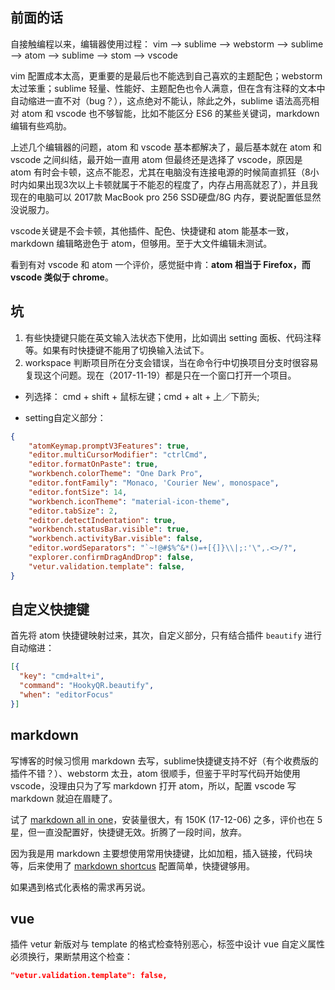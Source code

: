 ## 前面的话

自接触编程以来，编辑器使用过程： vim --> sublime --> webstorm --> sublime --> atom --> sublime --> stom --> vscode   

vim 配置成本太高，更重要的是最后也不能选到自己喜欢的主题配色；webstorm 太过笨重；sublime 轻量、性能好、主题配色也令人满意，但在含有注释的文本中自动缩进一直不对（bug？），这点绝对不能认，除此之外，sublime 语法高亮相对 atom 和 vscode 也不够智能，比如不能区分 ES6 的某些关键词，markdown编辑有些鸡肋。   

上述几个编辑器的问题，atom 和 vscode 基本都解决了，最后基本就在 atom 和 vscode 之间纠结，最开始一直用 atom 但最终还是选择了 vscode，原因是 atom 有时会卡顿，这点不能忍，尤其在电脑没有连接电源的时候简直抓狂（8小时内如果出现3次以上卡顿就属于不能忍的程度了，内存占用高就忍了），并且我现在的电脑可以 2017款 MacBook pro 256 SSD硬盘/8G 内存，要说配置低显然没说服力。   

vscode关键是不会卡顿，其他插件、配色、快捷键和 atom 能基本一致，markdown 编辑略逊色于 atom，但够用。至于大文件编辑未测试。   

看到有对 vscode 和 atom 一个评价，感觉挺中肯：**atom 相当于 Firefox，而 vscode 类似于 chrome**。   

## 坑  

1. 有些快捷键只能在英文输入法状态下使用，比如调出 setting 面板、代码注释等。如果有时快捷键不能用了切换输入法试下。
2. workspace 判断项目所在分支会错误，当在命令行中切换项目分支时很容易复现这个问题。现在（2017-11-19）都是只在一个窗口打开一个项目。 

- 列选择： cmd + shift + 鼠标左键；cmd + alt + 上／下箭头;

- setting自定义部分：   

```json
{
    "atomKeymap.promptV3Features": true,
    "editor.multiCursorModifier": "ctrlCmd",
    "editor.formatOnPaste": true,
    "workbench.colorTheme": "One Dark Pro",
    "editor.fontFamily": "Monaco, 'Courier New', monospace",
    "editor.fontSize": 14,
    "workbench.iconTheme": "material-icon-theme",
    "editor.tabSize": 2,
    "editor.detectIndentation": true,
    "workbench.statusBar.visible": true,
    "workbench.activityBar.visible": false,
    "editor.wordSeparators": "`~!@#$%^&*()=+[{]}\\|;:'\",.<>/?",
    "explorer.confirmDragAndDrop": false,
    "vetur.validation.template": false,
}
```

## 自定义快捷键   

首先将 atom 快捷键映射过来，其次，自定义部分，只有结合插件 `beautify` 进行自动缩进：   

```json
[{
  "key": "cmd+alt+i",
  "command": "HookyQR.beautify",
  "when": "editorFocus"
}]
```

## markdown

写博客的时候习惯用 markdown 去写，sublime快捷键支持不好（有个收费版的插件不错？）、webstorm 太丑，atom 很顺手，但鉴于平时写代码开始使用 vscode，没理由只为了写 markdown 打开 atom，所以，配置 vscode 写 markdown 就迫在眉睫了。   

试了 [markdown all in one](https://marketplace.visualstudio.com/items?itemName=yzhang.markdown-all-in-one)，安装量很大，有 150K (17-12-06) 之多，评价也在 5 星，但一直没配置好，快捷键无效。折腾了一段时间，放弃。   

因为我是用 markdown 主要想使用常用快捷键，比如加粗，插入链接，代码块等，后来使用了 [markdown shortcus](https://marketplace.visualstudio.com/items?itemName=mdickin.markdown-shortcuts) 配置简单，快捷键够用。   

如果遇到格式化表格的需求再另说。   

## vue

插件 vetur 新版对与 template 的格式检查特别恶心，标签中设计 vue 自定义属性必须换行，果断禁用这个检查：   

```json
"vetur.validation.template": false,
```
